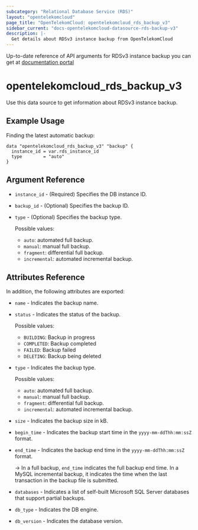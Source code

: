 ```yaml
---
subcategory: "Relational Database Service (RDS)"
layout: "opentelekomcloud"
page_title: "OpenTelekomCloud: opentelekomcloud_rds_backup_v3"
sidebar_current: "docs-opentelekomcloud-datasource-rds-backup-v3"
description: |-
  Get details about RDSv3 instance backup from OpenTelekomCloud
---
```


Up-to-date reference of API arguments for RDSv3 instance backup you can get at
[documentation portal](https://docs.otc.t-systems.com/relational-database-service/api-ref/api_v3_recommended/backup_and_restoration/obtaining_details_about_backups.html#rds-09-0005)

# opentelekomcloud_rds_backup_v3

Use this data source to get information about RDSv3 instance backup.

## Example Usage

Finding the latest automatic backup:

```hcl
data "opentelekomcloud_rds_backup_v3" "backup" {
  instance_id = var.rds_instance_id
  type        = "auto"
}
```

## Argument Reference

* `instance_id` - (Required) Specifies the DB instance ID.

* `backup_id` - (Optional) Specifies the backup ID.

* `type` - (Optional) Specifies the backup type.

  Possible values:
    * `auto`: automated full backup.
    * `manual`: manual full backup.
    * `fragment`: differential full backup.
    * `incremental`: automated incremental backup.

## Attributes Reference

In addition, the following attributes are exported:

* `name` - Indicates the backup name.

* `status` - Indicates the status of the backup.

  Possible values:
    * `BUILDING`: Backup in progress
    * `COMPLETED`: Backup completed
    * `FAILED`: Backup failed
    * `DELETING`: Backup being deleted

* `type` - Indicates the backup type.

  Possible values:
    * `auto`: automated full backup.
    * `manual`: manual full backup.
    * `fragment`: differential full backup.
    * `incremental`: automated incremental backup.

* `size` - Indicates the backup size in kB.

* `begin_time` - Indicates the backup start time in the `yyyy-mm-ddThh:mm:ssZ` format.

* `end_time` - Indicates the backup end time in the `yyyy-mm-ddThh:mm:ssZ` format.

  -> In a full backup, `end_time` indicates the full backup end time. In a MySQL incremental backup, it indicates the
  time when the last transaction in the backup file is submitted.

* `databases` - Indicates a list of self-built Microsoft SQL Server databases that support partial backups.

* `db_type` - Indicates the DB engine.

* `db_version` - Indicates the database version.
